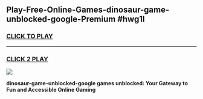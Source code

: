 
## Play-Free-Online-Games-dinosaur-game-unblocked-google-Premium #hwg1l
<h3>
<a href="https://premium.freeplayer.one?title=dinosaur-game-unblocked-google&ref=8M">CLICK TO PLAY</a></h3>
<hr>

<h3>
<a href="https://premium.freeplayer.one?title=dinosaur-game-unblocked-google&ref=8M">CLICK 2 PLAY</a>
  
</h3>

<a href="https://premium.freeplayer.one?title=dinosaur-game-unblocked-google&ref=8M"><img src="https://clearcache.store/games.png"></a>


**dinosaur-game-unblocked-google games unblocked: Your Gateway to Fun and Accessible Online Gaming**
